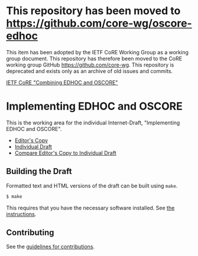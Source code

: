 # This repository has been moved to https://github.com/core-wg/oscore-edhoc

This item has been adopted by the IETF CoRE Working Group as a working group document. This repository has therefore been moved to the CoRE working group GitHub https://github.com/core-wg. This repository is deprecated and exists only as an archive of old issues and commits. 

[IETF CoRE "Combining EDHOC and OSCORE"](https://github.com/core-wg/oscore-edhoc)

# Implementing EDHOC and OSCORE

This is the working area for the individual Internet-Draft, "Implementing EDHOC and OSCORE".

* [Editor's Copy](https://EricssonResearch.github.io/oscore-edhoc/#go.draft-palombini-core-oscore-edhoc.html)
* [Individual Draft](https://tools.ietf.org/html/draft-palombini-core-oscore-edhoc)
* [Compare Editor's Copy to Individual Draft](https://EricssonResearch.github.io/oscore-edhoc/#go.draft-palombini-core-oscore-edhoc.diff)

## Building the Draft

Formatted text and HTML versions of the draft can be built using `make`.

```sh
$ make
```

This requires that you have the necessary software installed.  See
[the instructions](https://github.com/martinthomson/i-d-template/blob/master/doc/SETUP.md).


## Contributing

See the
[guidelines for contributions](https://github.com/EricssonResearch/oscore-edhoc/blob/master/CONTRIBUTING.md).
